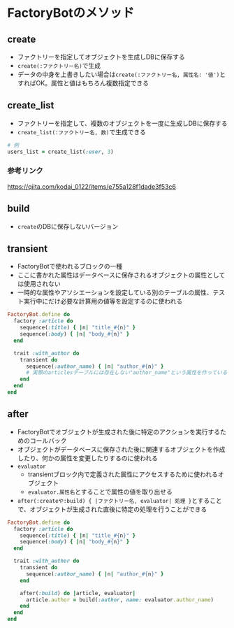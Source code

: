 # FactoryBotのメソッド
## create
- ファクトリーを指定してオブジェクトを生成しDBに保存する
- `create(:ファクトリー名)`で生成
- データの中身を上書きしたい場合は`create(:ファクトリー名, 属性名: '値')`とすればOK。属性と値はもちろん複数指定できる

## create_list
- ファクトリーを指定して、複数のオブジェクトを一度に生成しDBに保存する
- `create_list(:ファクトリー名, 数)`で生成できる
```rb
# 例
users_list = create_list(:user, 3)
```
### 参考リンク
<https://qiita.com/kodai_0122/items/e755a128f1dade3f53c6>

## build
- `create`のDBに保存しないバージョン

## transient
- FactoryBotで使われるブロックの一種
- ここに書かれた属性はデータベースに保存されるオブジェクトの属性としては使用されない
- 一時的な属性やアソシエーションを設定している別のテーブルの属性、テスト実行中にだけ必要な計算用の値等を設定するのに使われる
```rb
FactoryBot.define do
  factory :article do
    sequence(:title) { |n| "title_#{n}" }
    sequence(:body) { |n| "body_#{n}" }
  end

  trait :with_author do
    transient do 
      sequence(:author_name) { |n| "author_#{n}" }
      # 実際のarticlesテーブルには存在しない"author_name"という属性を作っている
    end
  end
end
```

## after
- FactoryBotでオブジェクトが生成された後に特定のアクションを実行するためのコールバック
- オブジェクトがデータベースに保存された後に関連するオブジェクトを作成したり、何かの属性を変更したりするのに使われる
- `evaluator`
  - transientブロック内で定義された属性にアクセスするために使われるオブジェクト
  - `evaluator.属性名`とすることで属性の値を取り出せる
- `after(:createや:build) { |ファクトリー名, evaluator| 処理 }`とすることで、オブジェクトが生成された直後に特定の処理を行うことができる
```rb
FactoryBot.define do
  factory :article do
    sequence(:title) { |n| "title_#{n}" }
    sequence(:body) { |n| "body_#{n}" }
  end

  trait :with_author do
    transient do 
      sequence(:author_name) { |n| "author_#{n}" }
    end

    after(:build) do |article, evaluator|
      article.author = build(:author, name: evaluator.author_name)
    end
  end
end
```